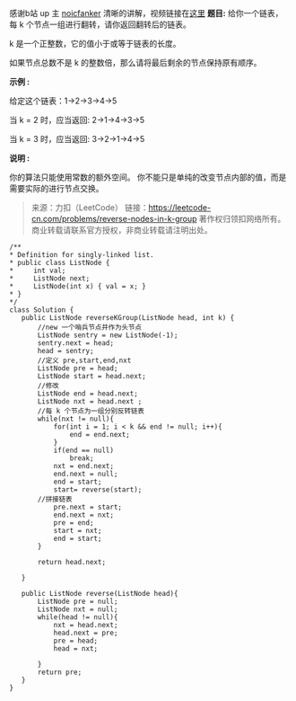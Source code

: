 感谢b站 up 主 [noicfanker](https://space.bilibili.com/352916555)
清晰的讲解，视频链接在[这里](https://www.bilibili.com/video/av66440465?from=search&seid=9224069888132292054)
**题目:**
给你一个链表，每 k 个节点一组进行翻转，请你返回翻转后的链表。

k 是一个正整数，它的值小于或等于链表的长度。

如果节点总数不是 k 的整数倍，那么请将最后剩余的节点保持原有顺序。

**示例 :**

给定这个链表：1->2->3->4->5

当 k = 2 时，应当返回: 2->1->4->3->5

当 k = 3 时，应当返回: 3->2->1->4->5

**说明 :**

你的算法只能使用常数的额外空间。
你不能只是单纯的改变节点内部的值，而是需要实际的进行节点交换。

>来源：力扣（LeetCode）
链接：https://leetcode-cn.com/problems/reverse-nodes-in-k-group
著作权归领扣网络所有。商业转载请联系官方授权，非商业转载请注明出处。
 ```
/**
 * Definition for singly-linked list.
 * public class ListNode {
 *     int val;
 *     ListNode next;
 *     ListNode(int x) { val = x; }
 * }
 */
class Solution {
    public ListNode reverseKGroup(ListNode head, int k) {
        //new 一个哨兵节点并作为头节点
        ListNode sentry = new ListNode(-1);
        sentry.next = head;
        head = sentry;
        //定义 pre,start,end,nxt
        ListNode pre = head;
        ListNode start = head.next;
        //修改
        ListNode end = head.next;
        ListNode nxt = head.next ;
        //每 k 个节点为一组分别反转链表
        while(nxt != null){
            for(int i = 1; i < k && end != null; i++){
                end = end.next;
            }
            if(end == null)
                break;
            nxt = end.next;
            end.next = null;
            end = start;
            start= reverse(start);
        //拼接链表
            pre.next = start;
            end.next = nxt;
            pre = end;
            start = nxt;
            end = start;
        }

        return head.next;

    }

    public ListNode reverse(ListNode head){
        ListNode pre = null;
        ListNode nxt = null;
        while(head != null){
            nxt = head.next; 
            head.next = pre;
            pre = head;
            head = nxt;
                 
        }
        return pre;
    }
}
```
